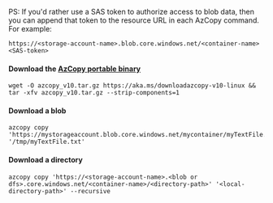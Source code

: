 PS: If you'd rather use a SAS token to authorize access to blob data, then you can append that token to the resource URL in each AzCopy command. For example: 
```
https://<storage-account-name>.blob.core.windows.net/<container-name><SAS-token>
```

#### Download the [AzCopy portable binary](https://learn.microsoft.com/en-us/azure/storage/common/storage-use-azcopy-v10?tabs=dnf#download-the-azcopy-portable-binary)
```
wget -O azcopy_v10.tar.gz https://aka.ms/downloadazcopy-v10-linux && tar -xfv azcopy_v10.tar.gz --strip-components=1
```

#### Download a blob
```
azcopy copy 'https://mystorageaccount.blob.core.windows.net/mycontainer/myTextFile.txt' '/tmp/myTextFile.txt'
```

#### Download a directory
```
azcopy copy 'https://<storage-account-name>.<blob or dfs>.core.windows.net/<container-name>/<directory-path>' '<local-directory-path>' --recursive
```
